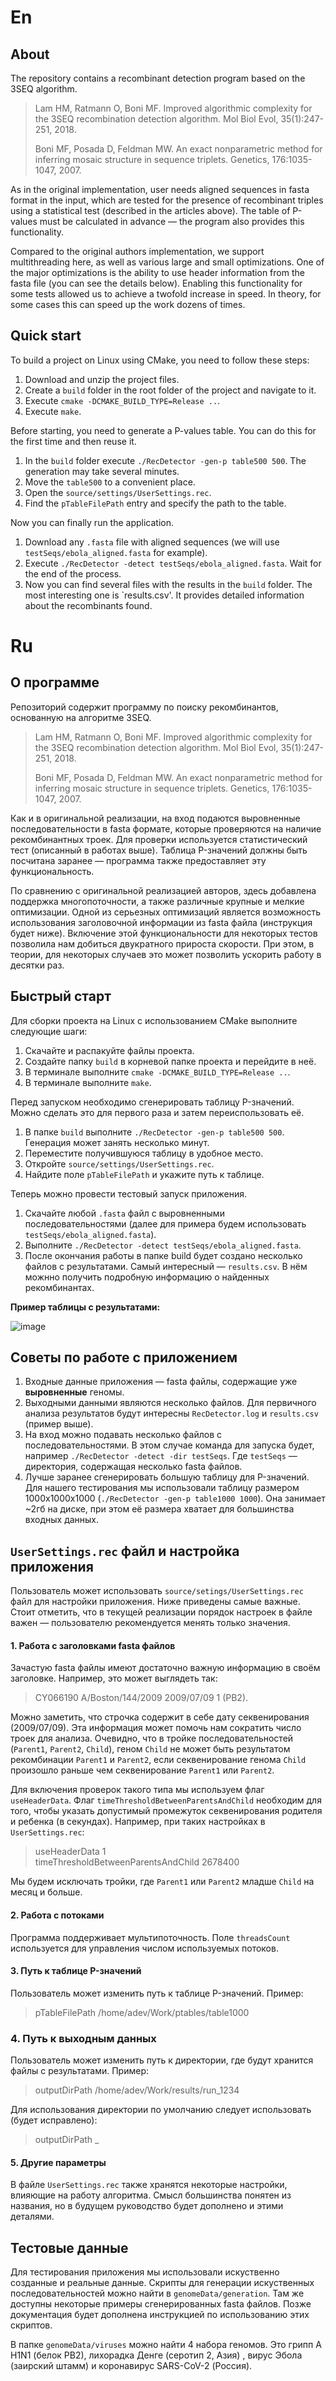 # En
## About 
The repository contains a recombinant detection program based on the 3SEQ algorithm.
>Lam HM, Ratmann O, Boni MF. Improved algorithmic complexity for the 3SEQ recombination detection algorithm. Mol Biol Evol, 35(1):247-251, 2018.
>
>Boni MF, Posada D, Feldman MW. An exact nonparametric method for inferring mosaic structure in sequence triplets. Genetics, 176:1035-1047, 2007.


As in the original implementation, user needs aligned sequences in fasta format in the input, which are tested for the presence of recombinant triples using a statistical test (described in the articles above).
The table of P-values must be calculated in advance — the program also provides this functionality.

Compared to the original authors implementation, we support multithreading here, as well as various large and small optimizations.
One of the major optimizations is the ability to use header information from the fasta file (you can see the details below). Enabling this functionality for some tests allowed us to achieve a twofold increase in speed.
In theory, for some cases this can speed up the work dozens of times.

## Quick start
To build a project on Linux using CMake, you need to follow these steps:
1. Download and unzip the project files.
2. Create a `build` folder in the root folder of the project and navigate to it.
3. Execute `cmake -DCMAKE_BUILD_TYPE=Release ..`.
4. Execute `make`.

Before starting, you need to generate a P-values table. You can do this for the first time and then reuse it.
1. In the `build` folder execute `./RecDetector -gen-p table500 500`. The generation may take several minutes.
2. Move the `table500` to a convenient place.
3. Open the `source/settings/UserSettings.rec`.
4. Find the `pTableFilePath` entry and specify the path to the table.

Now you can finally run the application.
1. Download any `.fasta` file with aligned sequences (we will use `testSeqs/ebola_aligned.fasta` for example).
2. Execute `./RecDetector -detect testSeqs/ebola_aligned.fasta`. Wait for the end of the process.
3. Now you can find several files with the results in the `build` folder. The most interesting one is `results.csv'. It provides detailed information about the recombinants found.

# Ru
## О программе
Репозиторий содержит программу по поиску рекомбинантов, основанную на алгоритме 3SEQ. 
>Lam HM, Ratmann O, Boni MF. Improved algorithmic complexity for the 3SEQ recombination detection algorithm. Mol Biol Evol, 35(1):247-251, 2018.
>
>Boni MF, Posada D, Feldman MW. An exact nonparametric method for inferring mosaic structure in sequence triplets. Genetics, 176:1035-1047, 2007.


Как и в оригинальной реализации, на вход подаются выровненные последовательности в fasta формате, которые проверяются на наличие рекомбинантных троек. Для проверки используется статистический тест (описанный в работах выше).
Таблица P-значений должны быть посчитана заранее — программа также предоставляет эту функциональность.

По сравнению с оригинальной реализацией авторов, здесь добавлена поддержка многопоточности, а также различные крупные и мелкие оптимизации.
Одной из серьезных оптимизаций является возможность использования заголовочной информации из fasta файла (инструкция будет ниже). Включение этой функциональности для некоторых тестов позволила нам добиться двукратного прироста скорости.
При этом, в теории, для некоторых случаев это может позволить ускорить работу в десятки раз.

## Быстрый старт
Для сборки проекта на Linux c использованием CMake выполните следующие шаги:
1. Скачайте и распакуйте файлы проекта.
2. Создайте папку `build` в корневой папке проекта и перейдите в неё.
3. В терминале выполните `cmake -DCMAKE_BUILD_TYPE=Release ..`.
4. В терминале выполните `make`.

Перед запуском необходимо сгенерировать таблицу P-значений. Можно сделать это для первого раза и затем переиспользовать её.
1. В папке `build` выполните `./RecDetector -gen-p table500 500`. Генерация может занять несколько минут.
2. Переместите получившуюся таблицу в удобное место.
3. Откройте `source/settings/UserSettings.rec`.
4. Найдите поле `pTableFilePath` и укажите путь к таблице.

Теперь можно провести тестовый запуск приложения.
1. Скачайте любой `.fasta` файл с выровненными последовательностями (далее для примера будем использовать `testSeqs/ebola_aligned.fasta`).
2. Выполните `./RecDetector -detect testSeqs/ebola_aligned.fasta`.
3. После окончания работы в папке build будет создано несколько файлов с результатами. Самый интересный — `results.csv`. В нём можнно получить подробную информацию о найденных рекомбинантах.

**Пример таблицы с результатами:**

![image](https://github.com/user-attachments/assets/c24e6d34-691f-46e9-b1d0-a3394401b5d9)

## Советы по работе с приложением
1. Входные данные приложения — fasta файлы, содержащие уже **выровненные** геномы.  
2. Выходными данными являются несколько файлов. Для первичного анализа результатов будут интересны `RecDetector.log` и `results.csv` (пример выше).
3. На вход можно подавать несколько файлов с последовательностями. В этом случае команда для запуска будет, например `./RecDetector -detect -dir testSeqs`. Где `testSeqs` — директория, содержащая несколько fasta файлов.
4. Лучше заранее сгенерировать большую таблицу для P-значений. Для нашего тестирования мы использовали таблицу размером 1000x1000x1000 (`./RecDetector -gen-p table1000 1000`). Она занимает ~2гб на диске, при этом её размера хватает для большинства входных данных.
   


## `UserSettings.rec` файл и настройка приложения
Пользователь может использовать `source/setings/UserSettings.rec` файл для настройки приложения. Ниже приведены самые важные. Стоит отметить, что в текущей реализации порядок настроек в файле важен — пользователю рекомендуется менять только значения. 

#### 1. Работа с заголовками fasta файлов
Зачастую fasta файлы имеют достаточно важную информацию в своём заголовке. Например, это может выглядеть так:
>CY066190 A/Boston/144/2009 2009/07/09 1 (PB2).

Можно заметить, что строчка содержит в себе дату секвенирования (2009/07/09). Эта информация может помочь нам сократить число троек для анализа. 
Очевидно, что в тройке последовательностей (`Parent1`, `Parent2`, `Child`), геном `Child` не может быть результатом рекомбинации `Parent1` и `Parent2`, если секвенирование генома `Child` произошло раньше чем секвенирование `Parent1` или `Parent2`.

Для включения проверок такого типа мы используем флаг `useHeaderData`. Флаг `timeThresholdBetweenParentsAndChild` необходим для того, чтобы указать допустимый промежуток секвенирования родителя и ребенка (в секундах).
Например, при таких настройках в `UserSettings.rec`:

>useHeaderData 1  
>timeThresholdBetweenParentsAndChild 2678400

Мы будем исключать тройки, где `Parent1` или `Parent2` младше `Child` на месяц и больше.

#### 2. Работа с потоками
Программа поддерживает мультипоточность. Поле `threadsCount` используется для управления числом используемых потоков.

#### 3. Путь к таблице P-значений
Пользователь может изменить путь к таблице P-значений. Пример:
>pTableFilePath /home/adev/Work/ptables/table1000

### 4. Путь к выходным данных
Пользователь может изменить путь к директории, где будут хранится файлы с результатами. Пример:
>outputDirPath /home/adev/Work/results/run_1234

Для использования директории по умолчанию следует использовать (будет исправлено):
>outputDirPath _

#### 5. Другие параметры
В файле `UserSettings.rec` также хранятся некоторые настройки, влияющие на работу алгоритма. Смысл большинства понятен из названия, но в будущем руководство будет дополнено и этими деталями.

## Тестовые данные
Для тестирования приложения мы использовали искуственно созданные и реальные данные.
Скрипты для генерации искуственных последовательностей можно найти в `genomeData/generation`. Там же доступны некоторые примеры сгенерированных fasta файлов. Позже документация будет дополнена инструкцией по использованию этих скриптов.  

В папке `genomeData/viruses` можно найти 4 набора геномов. Это грипп A H1N1 (белок PB2), лихорадка Денге (серотип 2, Азия) , вирус Эбола (заирский штамм) и коронавирус SARS-CoV-2 (Россия).
